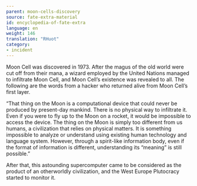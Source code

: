```yaml
---
parent: moon-cells-discovery
source: fate-extra-material
id: encyclopedia-of-fate-extra
language: en
weight: 146
translation: "RHuot"
category:
- incident
---
```


Moon Cell was discovered in 1973.
After the magus of the old world were cut off from their mana, a wizard employed by the United Nations managed to infiltrate Moon Cell, and Moon Cell’s existence was revealed to all.
The following are the words from a hacker who returned alive from Moon Cell’s first layer.

“That thing on the Moon is a computational device that could never be produced by present-day mankind.
There is no physical way to infiltrate it. Even if you were to fly up to the Moon on a rocket, it would be impossible to access the device.
The thing on the Moon is simply too different from us humans, a civilization that relies on physical matters. It is something impossible to analyze or understand using existing human technology and language system.
However, through a spirit-like information body, even if the format of information is different, understanding its “meaning” is still possible.”

After that, this astounding supercomputer came to be considered as the product of an otherworldly civilization, and the West Europe Plutocracy started to monitor it.
